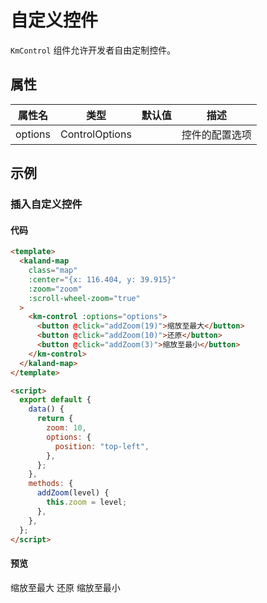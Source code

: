 # 自定义控件

`KmControl` 组件允许开发者自由定制控件。

## 属性

| 属性名  | 类型           | 默认值 | 描述           |
| ------- | -------------- | ------ | -------------- |
| options | ControlOptions |        | 控件的配置选项 |

## 示例

### 插入自定义控件

#### 代码

```html
<template>
  <kaland-map
    class="map"
    :center="{x: 116.404, y: 39.915}"
    :zoom="zoom"
    :scroll-wheel-zoom="true"
  >
    <km-control :options="options">
      <button @click="addZoom(19)">缩放至最大</button>
      <button @click="addZoom(10)">还原</button>
      <button @click="addZoom(3)">缩放至最小</button>
    </km-control>
  </kaland-map>
</template>

<script>
  export default {
    data() {
      return {
        zoom: 10,
        options: {
          position: "top-left",
        },
      };
    },
    methods: {
      addZoom(level) {
        this.zoom = level;
      },
    },
  };
</script>
```

#### 预览

<doc-preview>
  <kaland-map
    class="map"
    :center="{x: 116.404, y: 39.915}"
    :zoom="zoom"
    :scroll-wheel-zoom="true"
  >
    <km-control :options="options">
      <md-button class="md-raised" @click="addZoom(19)">缩放至最大</md-button>
      <md-button class="md-raised" @click="addZoom(10)">还原</md-button>
      <md-button class="md-raised" @click="addZoom(3)">缩放至最小</md-button>
    </km-control>
  </kaland-map>
</doc-preview>

<script>


export default {
  data () {
    return {
      zoom: 10,
      options: {
        position: "top-left",
      },
    }
  },
  methods: {
    addZoom (level) {
      this.zoom = level
    }
  }
}
</script>
